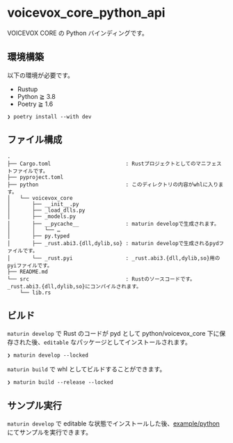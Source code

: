 # voicevox\_core\_python\_api

VOICEVOX CORE の Python バインディングです。

## 環境構築

以下の環境が必要です。

- Rustup
- Python ≧ 3.8
- Poetry ≧ 1.6

```console
❯ poetry install --with dev
```

## ファイル構成

```console
.
├── Cargo.toml                        : Rustプロジェクトとしてのマニフェストファイルです。
├── pyproject.toml
├── python                            : このディレクトリの内容がwhlに入ります。
│   └── voicevox_core
│       ├── __init__.py
│       ├── _load_dlls.py
│       ├── _models.py
│       ├── __pycache__               : maturin developで生成されます。
│       │   └── …
│       ├── py.typed
│       ├── _rust.abi3.{dll,dylib,so} : maturin developで生成されるpydファイルです。
│       └── _rust.pyi                 : _rust.abi3.{dll,dylib,so}用のpyiファイルです。
├── README.md
└── src                               : Rustのソースコードです。_rust.abi3.{dll,dylib,so}にコンパイルされます。
    └── lib.rs
```

## ビルド

`maturin develop` で Rust のコードが pyd として python/voicevox\_core 下に保存された後、`editable` なパッケージとしてインストールされます。

```console
❯ maturin develop --locked
```

`maturin build` で whl としてビルドすることができます。

```console
❯ maturin build --release --locked
```

## サンプル実行

`maturin develop` で editable な状態でインストールした後、[example/python](../../example/python) にてサンプルを実行できます。
